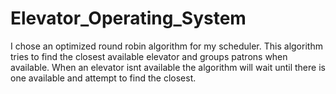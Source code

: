 # Elevator_Operating_System
I chose an optimized round robin algorithm for my scheduler. This algorithm tries to find the closest available elevator and groups patrons when available.  When an elevator isnt available the algorithm will wait until there is one available and attempt to find the closest.
